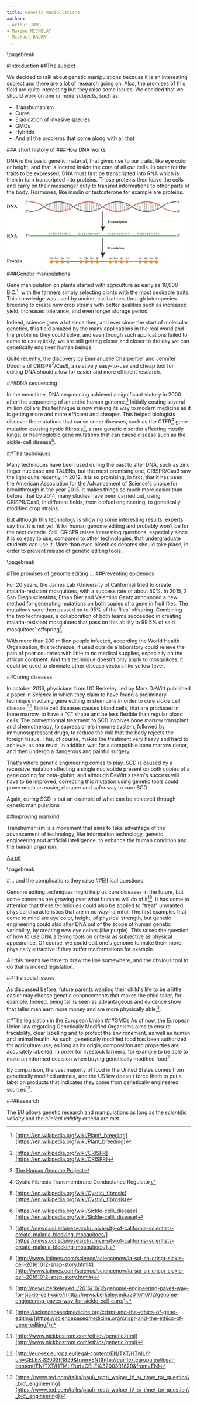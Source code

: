 ```yaml
---
title: Genetic manipulations
author:
- Arthur JUNG 
- Maxime MICHELAT
- Mickaël BAUER
...
```


\pagebreak

#Introduction
##The subject

We decided to talk about genetic manipulations because it is an interesting subject and there are a lot of research going on.
Also, the promises of this field are quite interesting but they raise some issues.
We decided that we should work on one or more subjects, such as:

  - Transhumanism
  - Cures
  - Eradication of invasive species
  - GMOs
  - Hybrids
  - And all the problems that come along with all that

##A short history of
###How DNA works

DNA is the basic genetic material, that gives rise to our traits, like eye color or height, and that is located inside the core of all our cells.
In order for the traits to be expressed, DNA must first be transcripted into RNA which is then in turn transcripted into proteins.
Those proteins then leave the cells and carry on their messenger duty to transmit informations to other parts of the body.
Hormones, like insulin or testosterone for example are proteins.

![Picture of DNA](DNA.jpg)

###Genetic manipulations

Gene manipulation on plants started with agriculture as early as 10,000 B.C.[^PB], with the farmers simply selecting plants with the most desirable traits.
This knowledge was used by ancient civilizations through interspecies breeding to create new crop strains with better qualities such as increased yield, increased tolerance, and even longer storage period.

Indeed, science grew a lot since then, and ever since the start of molecular genetics, this field amazed by the many applications in the real world and the problems they could solve, and even though such applications failed to come to use quickly, we are still getting closer and closer to the day we can genetically engineer human beings.

Quite recently, the discovery by Emmanuelle Charpentier and Jennifer Doudna of CRISPR[^crispr]/Cas9, a relatively easy-to-use and cheap tool for editing DNA should allow for easier and more efficient research.

[^PB]: [https://en.wikipedia.org/wiki/Plant\_breeding](https://en.wikipedia.org/wiki/Plant_breeding)
[^crispr]: [https://en.wikipedia.org/wiki/CRISPR](https://en.wikipedia.org/wiki/CRISPR)

###DNA sequencing

In the meantime, DNA sequencing achieved a significant victory in 2000 after the sequencing of an entire human genome.[^hugenproject]
Initially costing several million dollars this technique is now making its way to modern medicine as it is getting more and more efficient and cheaper.
This helped biologists discover the mutations that cause some diseases, such as the CTFR[^CTFR] gene mutation causing cystic fibrosis[^cf], a rare genetic disorder affecting mostly lungs, or haemoglobic gene mutations that can cause disease such as the sickle-cell disease[^scd].

[^hugenproject]: [The Human Genome Project](https://en.wikipedia.org/wiki/Human\_Genome\_Project)
[^CTFR]: Cystic Fibrosis Transmembrane Conductance Regulator
[^cf]: [https://en.wikipedia.org/wiki/Cystic\_fibrosis](https://en.wikipedia.org/wiki/Cystic\_fibrosis)
[^scd]: [https://en.wikipedia.org/wiki/Sickle-cell\_disease](https://en.wikipedia.org/wiki/Sickle-cell\_disease)

##The techniques

Many techniques have been used during the past to alter DNA, such as zinc finger nuclease and TALENs, but the most promising one, CRISPR/Cas9 saw the light quite recently, in 2012.
It is so promising, in fact, that it has been the American Association for the Advancement of Science's choice for breakthrough in the year 2015.
It makes things so much more easier than before, that by 2014, many studies have been carried out, using CRISPR/Cas9, in different fields, from biofuel engineering, to genetically modified crop strains.

But although this technology is showing some interesting results, experts say that it is not yet fit for human genome editing and probably won't be for the next decade.
Still, CRISPR raises interesting questions, especially since it is so easy to use, compared to other technologies, that undergraduate students can use it.
More than ever, bioethics debates should take place, in order to prevent misuse of genetic editing tools.

\pagebreak

#The promises of genome editing ...
##Preventing epidemics

For 20 years, the James Lab (University of California) tried to create malaria-resistant mosquitoes, with a success rate of about 50%.
In 2015, 2 San Diego scientists, Ethan Bier and Valentino Gantz announced a new method for generating mutations on both copies of a gene in fruit flies.
The mutations were then passed on to 95% of the flies' offspring.
Combining the two techniques, a collaboration of both teams succeeded in creating malaria-resistant mosquitoes that pass on this ability to 99.5% of said mosquitoes' offspring[^malaria].

With more than 200 million people infected, according the World Health Organization, this technique, if used outside a laboratory could relieve the pain of poor countries with little to no medical supplies, especially on the african continent.
And this technique doesn't only apply to mosquitoes, it could be used to eliminate other disease vectors like yellow fever.

[^malaria]: [https://news.uci.edu/research/university-of-california-scientists-create-malaria-blocking-mosquitoes/](https://news.uci.edu/research/university-of-california-scientists-create-malaria-blocking-mosquitoes/).

##Curing diseases

In october 2016, physicians from UC Berkeley, led by Mark DeWitt published a paper in *Science* in which they claim to have found a preliminary technique involving gene editing in stem cells in order to cure sickle cell disease.[^scdcure][^scdcure2]
Sickle cell diseases causes blood cells, that are produced in bone marrow, to have a "C" shape and be less flexible than regular blood cells.
The conventionnal treatment to SCD involves bone marrow transplant, and chemotherapy, to supress one's immune system, followed by immunosupressant drugs, to reduce the risk that the body rejects the foreign tissue.
This, of course, makes the treatment very heavy and hard to achieve, as one must, in addition wait for a compatible bone marrow donor, and then undergo a dangerous and painful surgery.

That's where genetic engineering comes to play.
SCD is caused by a recessive mutation affecting a single nucleotide present on both copies of a gene coding for beta-globin, and although DeWitt's team's success will have to be improved, correcting this mutation using genetic tools could prove much an easier, cheaper and safer way to cure SCD.

Again, curing SCD is but an example of what can be achieved through genetic manipulations

[^scdcure]: [http://www.latimes.com/science/sciencenow/la-sci-sn-crispr-sickle-cell-20161012-snap-story.html#](http://www.latimes.com/science/sciencenow/la-sci-sn-crispr-sickle-cell-20161012-snap-story.html#)
[^scdcure2]: [http://news.berkeley.edu/2016/10/12/genome-engineering-paves-way-for-sickle-cell-cure/](http://news.berkeley.edu/2016/10/12/genome-engineering-paves-way-for-sickle-cell-cure/)

##Improving mankind

Transhumanism is a movement that aims to take advantage of the advancement of technology, like information technology, genetic engineering and artificial intelligence, to enhance the human condition and the human organism.


[Au pif](http://www.nature.com/news/chinese-scientists-genetically-modify-human-embryos-1.17378)

\pagebreak

#\... and the complications they raise
##Ethical questions

Genome editing techniques might help us cure diseases in the future, but some concerns are growing over what humans will do of it[^ethical].
It has come to attention that these techniques could also be applied to "treat" unwanted physical characteristics that are in no way harmful.
The first examples that come to mind are eye color, height, of physical strength, but genetic engineering could also alter DNA out of the scope of human genetic variability, by creating new eye colors (like purple).
This raises the question of how to use DNA altering tools on criteria as subjective as physical appearance.
Of course, we could edit one's genome to make them more physically attractive if they suffer malformations for example.

All this means we have to draw the line somewhere, and the obvious tool to do that is indeed legislation.

[^ethical]: [https://sciencebasedmedicine.org/crispr-and-the-ethics-of-gene-editing/](https://sciencebasedmedicine.org/crispr-and-the-ethics-of-gene-editing/)

##The social issues

As discussed before, future parents wanting their child's life to be a little easier may choose genetic enhancements that makes the child taller, for example.
Indeed, being tall is seen as advantageous and evidence show that taller men earn more money and are more physically able[^social].


[^cancertall]: [https://www.theguardian.com/society/2015/oct/01/taller-people-more-likely-to-get-cancer-say-researchers](https://www.theguardian.com/society/2015/oct/01/taller-people-more-likely-to-get-cancer-say-researchers)
[^social]: [http://www.nickbostrom.com/ethics/genetic.html](http://www.nickbostrom.com/ethics/genetic.html)

##The legislation in the European Union
###GMOs
As of now, the European Union law regarding Genetically Modified Organisms aims to ensure tracability, clear labelling and to protect the environement, as well as human and animal health.
As such, genetically modified food has been authorized for agriculture use, as long as its origin, composition and properties are accurately labelled, in order for livestock farmers, for example to be able to make an informed decision when buying genetically modified food[^gmolaw].

By comparison, the vast majority of food in the United States comes from genetically modified animals, and the US law doesn't force them to put a label on products that indicates they come from genetically engineered sources[^tedprw].

[^tedprw]:[https://www.ted.com/talks/paul\_root\_wolpe\_it\_s\_time\_to\_question\_bio\_engineering](https://www.ted.com/talks/paul\_root\_wolpe\_it\_s\_time\_to\_question\_bio\_engineering)
[^gmolaw]:[http://eur-lex.europa.eu/legal-content/EN/TXT/HTML/?uri=CELEX:32003R1829&from=EN](http://eur-lex.europa.eu/legal-content/EN/TXT/HTML/?uri=CELEX:32003R1829&from=EN)

###Research

The EU allows genetic research and manipulations as long as the *scientific validity* and the *clinical validity* criteria are met.
